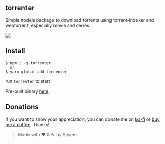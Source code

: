 ## torrenter

Simple nodejs package to download torrents using torrent-indexer and webtorrent, especially movie and series.

![](https://giant.gfycat.com/LiquidDisguisedAoudad.gif)

## Install

```console
$ npm i -g torrenter
  or
$ yarn global add torrenter
```

run `torrenter` to start

Pre-built binary [here](https://github.com/sayem314/torrenter/releases)

## Donations

If you want to show your appreciation, you can donate me on [ko-fi](https://ko-fi.com/Z8Z5KDA6) or [buy me a coffee](https://www.buymeacoffee.com/sayem). Thanks!

> Made with :heart: & :coffee: by Sayem

